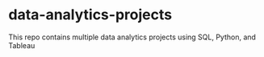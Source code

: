 # data-analytics-projects
This repo contains multiple data analytics projects using SQL, Python, and Tableau
